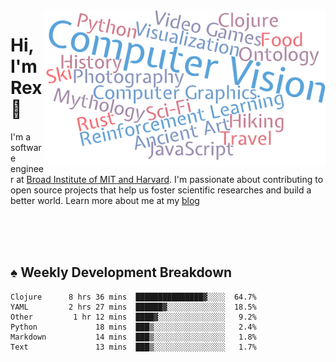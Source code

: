 <img src="https://raw.githubusercontent.com/rexwangcc/rexwangcc/master/myself.png" alt="Rex!" width="450" height="250" align="right">

# Hi, I'm Rex 👋

I'm a software engineer at [Broad Institute of MIT and Harvard](https://www.broadinstitute.org/). I'm passionate about contributing to open source projects that help us foster scientific researches and build a better world. Learn more about me at my [blog](https://rexwang.cc)

<br>
<br>
<br>

<table>
<tr valign="top" width="50%">
<!-- <td > -->

## ♠ Weekly Development Breakdown

<!-- code_time starts -->

```text
Clojure      8 hrs 36 mins  ███████████████▓░░░░  64.7%
YAML         2 hrs 27 mins  ██████▓░░░░░░░░░░░░░  18.5%
Other         1 hr 12 mins  ████▓░░░░░░░░░░░░░░░   9.2%
Python             18 mins  ███▒░░░░░░░░░░░░░░░░   2.4%
Markdown           14 mins  ███▒░░░░░░░░░░░░░░░░   1.8%
Text               13 mins  ███▒░░░░░░░░░░░░░░░░   1.7%
```

<!-- code_time ends -->

<!-- Placeholder for my Game statuses -->

<!-- <td valign="top" width="50%">

#### ♦ My Personal Progress

</td> -->

</tr>
</table>
